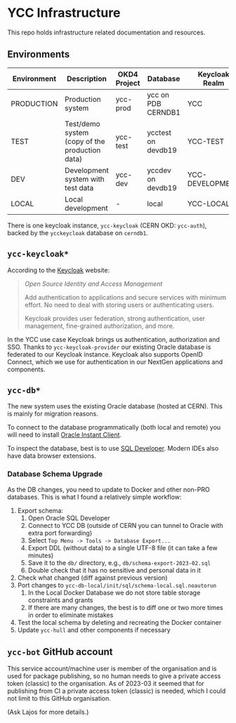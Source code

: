 # YCC Infrastructure

This repo holds infrastructure related documentation and resources.

## Environments

| Environment | Description                                    | OKD4 Project | Database           | Keycloak Realm  |
| ----------- | ---------------------------------------------- | ------------ | ------------------ | --------------- |
| PRODUCTION  | Production system                              | ycc-prod     | ycc on PDB CERNDB1 | YCC             |
| TEST        | Test/demo system (copy of the production data) | ycc-test     | ycctest on devdb19 | YCC-TEST        |
| DEV         | Development system with test data              | ycc-dev      | yccdev on devdb19  | YCC-DEVELOPMENT |
| LOCAL       | Local development                              | -            | local              | YCC-LOCAL       |

There is one keycloak instance, `ycc-keycloak` (CERN OKD: `ycc-auth`), backed by the `ycckeycloak` database on `cerndb1`.

## `ycc-keycloak*`

According to the [Keycloak](https://www.keycloak.org/) website:

> _Open Source Identity and Access Management_
>
> Add authentication to applications and secure services with minimum effort. No need to deal with storing users or authenticating users.
>
> Keycloak provides user federation, strong authentication, user management, fine-grained authorization, and more.

In the YCC use case Keycloak brings us authentication, authorization and SSO. Thanks to `ycc-keycloak-provider` our existing Oracle database is federated to our Keycloak instance. Keycloak also supports OpenID Connect, which we use for authentication in our NextGen applications and components.

## `ycc-db*`

The new system uses the existing Oracle database (hosted at CERN). This is mainly for migration reasons.

To connect to the database programmatically (both local and remote) you will need to install [Oracle Instant Client](https://www.oracle.com/uk/database/technologies/instant-client/downloads.html).

To inspect the database, best is to use [SQL Developer](https://www.oracle.com/database/technologies/appdev/sqldeveloper-landing.html). Modern IDEs also have data browser extensions.

### Database Schema Upgrade

As the DB changes, you need to update to Docker and other non-PRO databases. This is what I found a relatively simple workflow:

1. Export schema:
   1. Open Oracle SQL Developer
   2. Connect to YCC DB (outside of CERN you can tunnel to Oracle with extra port forwarding)
   3. Select `Top Menu -> Tools -> Database Export...`
   4. Export DDL (without data) to a single UTF-8 file (it can take a few minutes)
   5. Save it to the `db/` directory, e.g., `db/schema-export-2023-02.sql`
   6. Double check that it has no sensitive and personal data in it
2. Check what changed (diff against previous version)
3. Port changes to `ycc-db-local/init/sql/schema-local.sql.noautorun`
   1. In the Local Docker Database we do not store table storage constraints and grants
   2. If there are many changes, the best is to diff one or two more times in order to eliminate mistakes
4. Test the local schema by deleting and recreating the Docker container
5. Update `ycc-hull` and other components if necessary

## `ycc-bot` GitHub account

This service account/machine user is member of the organisation and is used for package publishing, so no human needs to give a private access token (classic) to the organisation. As of 2023-03 it seemed that for publishing from CI a private access token (classic) is needed, which I could not limit to this GitHub organisation.

(Ask Lajos for more details.)

